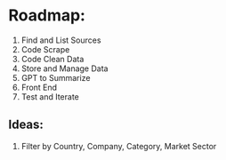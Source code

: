 # Roadmap:
1. Find and List Sources
2. Code Scrape 
3. Code Clean Data
4. Store and Manage Data
5. GPT to Summarize
6. Front End
7. Test and Iterate 

## Ideas:
1. Filter by Country, Company, Category, Market Sector